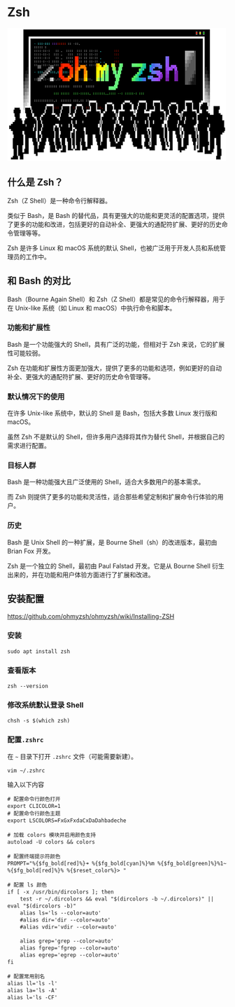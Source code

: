 # Zsh

![zsh__banner.png](../static/images/terminal/zsh__banner.png)

## 什么是 Zsh？

Zsh（Z Shell）是一种命令行解释器。

类似于 Bash，是 Bash 的替代品，具有更强大的功能和更灵活的配置选项，提供了更多的功能和改进，包括更好的自动补全、更强大的通配符扩展、更好的历史命令管理等等。

Zsh 是许多 Linux 和 macOS 系统的默认 Shell，也被广泛用于开发人员和系统管理员的工作中。

## 和 Bash 的对比

Bash（Bourne Again Shell）和 Zsh（Z Shell）都是常见的命令行解释器，用于在 Unix-like 系统（如 Linux 和
macOS）中执行命令和脚本。

### 功能和扩展性

Bash 是一个功能强大的 Shell，具有广泛的功能，但相对于 Zsh 来说，它的扩展性可能较弱。

Zsh 在功能和扩展性方面更加强大，提供了更多的功能和选项，例如更好的自动补全、更强大的通配符扩展、更好的历史命令管理等。

### 默认情况下的使用

在许多 Unix-like 系统中，默认的 Shell 是 Bash，包括大多数 Linux 发行版和 macOS。

虽然 Zsh 不是默认的 Shell，但许多用户选择将其作为替代 Shell，并根据自己的需求进行配置。

### 目标人群

Bash 是一种功能强大且广泛使用的 Shell，适合大多数用户的基本需求。

而 Zsh 则提供了更多的功能和灵活性，适合那些希望定制和扩展命令行体验的用户。

### 历史

Bash 是 Unix Shell 的一种扩展，是 Bourne Shell（sh）的改进版本，最初由 Brian Fox 开发。

Zsh 是一个独立的 Shell，最初由 Paul Falstad 开发。它是从 Bourne Shell 衍生出来的，并在功能和用户体验方面进行了扩展和改进。


## 安装配置

https://github.com/ohmyzsh/ohmyzsh/wiki/Installing-ZSH

### 安装

```shell
sudo apt install zsh
```

### 查看版本

```shell
zsh --version
```

### 修改系统默认登录 Shell

```shell
chsh -s $(which zsh)
```

### 配置`.zshrc`

在 `~` 目录下打开 `.zshrc` 文件（可能需要新建）。

```shell
vim ~/.zshrc
```

输入以下内容

```shell
# 配置命令行颜色打开
export CLICOLOR=1
# 配置命令行颜色主题
export LSCOLORS=FxGxFxdaCxDaDahbadeche

# 加载 colors 模块并启用颜色支持
autoload -U colors && colors

# 配置终端提示符颜色
PROMPT="%{$fg_bold[red]%}➜ %{$fg_bold[cyan]%}%m %{$fg_bold[green]%}%1~ %{$fg_bold[red]%}% %{$reset_color%}> "

# 配置 ls 颜色 
if [ -x /usr/bin/dircolors ]; then
    test -r ~/.dircolors && eval "$(dircolors -b ~/.dircolors)" || eval "$(dircolors -b)"
    alias ls='ls --color=auto'
    #alias dir='dir --color=auto'
    #alias vdir='vdir --color=auto'

    alias grep='grep --color=auto'
    alias fgrep='fgrep --color=auto'
    alias egrep='egrep --color=auto'
fi

# 配置常用别名
alias ll='ls -l'
alias la='ls -A'
alias l='ls -CF'
```
